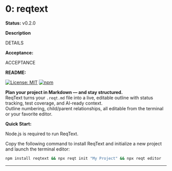 <!-- reqt_id: 2025-06-05T02:20:05.888Z-fa586993 --start-->

# 0: reqtext 
<!-- reqt_status_field-->
**Status:**
v0.2.0

 <!-- reqt_Desc_field-->
**Description**

DETAILS

<!-- reqt_Accept_field-->
**Acceptance:**

ACCEPTANCE

<!-- reqt_README_field-->
**README:**

[![License: MIT](https://img.shields.io/badge/license-MIT-blue.svg)](https://opensource.org/license/mit/)
[![npm](https://img.shields.io/npm/v/reqtext?color=blue)](https://www.npmjs.com/package/reqtext)

**Plan your project in Markdown — and stay structured.**  
ReqText turns your `.reqt.md` file into a live, editable outline with status tracking, test coverage, and AI-ready context.  
Outline numbering, child/parent relationships, all editable from the terminal or your favorite editor.

**Quick Start:**

Node.js is required to run ReqText.

Copy the following command to install ReqText and initialize a new project and launch the terminal editor:

```bash
npm install reqtext && npx reqt init "My Project" && npx reqt editor
```
<!-- Make Content "exclude" to exclude from README generation -->
---
<!-- reqt_id: 2025-06-05T02:20:05.888Z-fa586993 --end-->